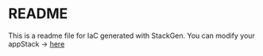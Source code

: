 # README
This is a readme file for IaC generated with StackGen.
You can modify your appStack -> [here](http://main.dev.stackgen.com/appstacks/979be50f-eeb8-4d5b-93b9-a47b83a332ea)
